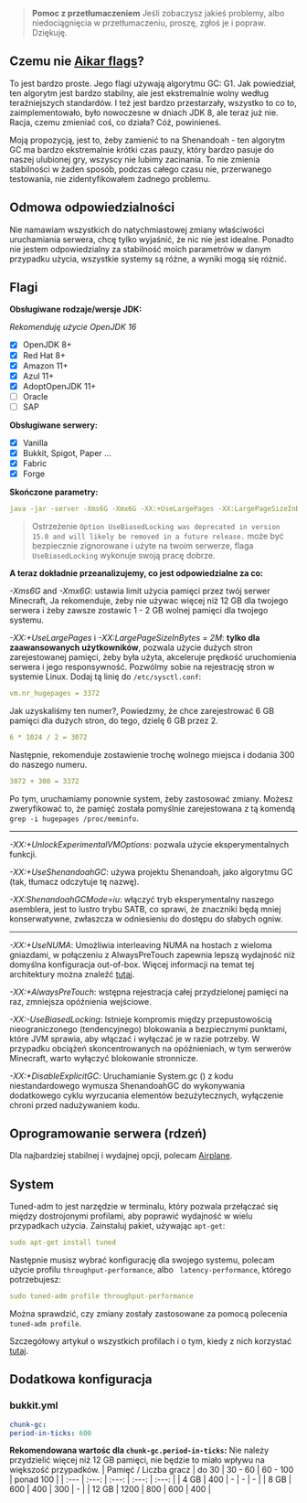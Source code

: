 > **Pomoc z przetłumaczeniem**
> Jeśli zobaczysz jakieś problemy, albo niedociągnięcia w przetłumaczeniu, proszę, zgłoś je i popraw. Dziękuję.
## Czemu nie [Aikar flags](https://aikar.co/2018/07/02/tuning-the-jvm-g1gc-garbage-collector-flags-for-minecraft/)?
To jest bardzo proste. Jego flagi używają algorytmu GC: G1. Jak powiedział, ten algorytm jest bardzo stabilny, ale jest ekstremalnie wolny według teraźniejszych standardów. I też jest bardzo przestarzały, wszystko to co to, zaimplementowało, było nowoczesne w dniach JDK 8, ale teraz już nie. Racja, czemu zmieniać coś, co działa? Cóż, powinieneś.

Moją propozycją, jest to, żeby zamienić to na Shenandoah - ten algorytm GC ma bardzo ekstremalnie krótki czas pauzy, który bardzo pasuje do naszej ulubionej gry, wszyscy nie lubimy zacinania. To nie zmienia stabilności w żaden sposób, podczas całego czasu nie, przerwanego testowania, nie zidentyfikowałem żadnego problemu.
## Odmowa odpowiedzialności
Nie namawiam wszystkich do natychmiastowej zmiany właściwości uruchamiania serwera, chcę tylko wyjaśnić, że nic nie jest idealne. Ponadto nie jestem odpowiedzialny za stabilność moich parametrów w danym przypadku użycia, wszystkie systemy są różne, a wyniki mogą się różnić.
## Flagi
**Obsługiwane rodzaje/wersje JDK:**

*Rekomenduję użycie OpenJDK 16*
- [x] OpenJDK 8+
- [x] Red Hat 8+
- [x] Amazon 11+
- [x] Azul 11+
- [x] AdoptOpenJDK 11+
- [ ] Oracle
- [ ] SAP

**Obsługiwane serwery:**
- [x] Vanilla
- [x] Bukkit, Spigot, Paper ...
- [x] Fabric
- [x] Forge

**Skończone parametry:**
```yml
java -jar -server -Xms6G -Xmx6G -XX:+UseLargePages -XX:LargePageSizeInBytes=2M -XX:+UnlockExperimentalVMOptions -XX:+UseShenandoahGC -XX:ShenandoahGCMode=iu -XX:+UseNUMA -XX:+AlwaysPreTouch -XX:-UseBiasedLocking -XX:+DisableExplicitGC -Dfile.encoding=UTF-8 launcher-airplane.jar --nogui
```
> Ostrzeżenie `Option UseBiasedLocking was deprecated in version 15.0 and will likely be removed in a future release.` może być bezpiecznie zignorowane i użyte na twoim serwerze, flaga `UseBiasedLocking` wykonuje swoją pracę dobrze.

**A teraz dokładnie przeanalizujemy, co jest odpowiedzialne za co:**

*-Xms6G* and *-Xmx6G*: ustawia limit użycia pamięci przez twój serwer Minecraft, Ja rekomenduje, żeby nie używac więcej niż 12 GB dla twojego serwera i żeby zawsze zostawic 1 - 2 GB wolnej pamięci dla twojego systemu.

*-XX:+UseLargePages* i *-XX:LargePageSizeInBytes = 2M*: **tylko dla zaawansowanych użytkowników**, pozwala użycie dużych stron zarejestowanej pamięci, żeby była użyta, akceleruje prędkość uruchomienia serwera i jego responsywność. Pozwólmy sobie na rejestrację stron w systemie Linux. Dodaj tą linię do `/etc/sysctl.conf`:
```yml
vm.nr_hugepages = 3372
```
Jak uzyskaliśmy ten numer?, Powiedzmy, że chce zarejestrować 6 GB pamięci dla dużych stron, do tego, dzielę 6 GB przez 2.
```yml
6 * 1024 / 2 = 3072
```
Następnie, rekomenduje zostawienie trochę wolnego miejsca i dodania 300 do naszego numeru.
```yml
3072 + 300 = 3372
```
Po tym, uruchamiamy ponownie system, żeby zastosować zmiany. Możesz zweryfikować to, że pamięć została pomyślnie zarejestowana z tą komendą `grep -i hugepages /proc/meminfo`.

---
*-XX:+UnlockExperimentalVMOptions*: pozwala użycie eksperymentalnych funkcji.

*-XX:+UseShenandoahGC*: używa projektu Shenandoah, jako algorytmu GC (tak, tłumacz odczytuje tę nazwę).

*-XX:ShenandoahGCMode=iu*: włączyć tryb eksperymentalny naszego asemblera, jest to lustro trybu SATB, co sprawi, że znaczniki będą mniej konserwatywne, zwłaszcza w odniesieniu do dostępu do słabych ogniw.

---
*-XX:+UseNUMA*: Umożliwia interleaving NUMA na hostach z wieloma gniazdami, w połączeniu z AlwaysPreTouch zapewnia lepszą wydajność niż domyślna konfiguracja out-of-box. Więcej informacji na temat tej architektury można znaleźć [tutaj](https://en.wikipedia.org/wiki/Non-uniform_memory_access).

*-XX:+AlwaysPreTouch*: wstępna rejestracja całej przydzielonej pamięci na raz, zmniejsza opóźnienia wejściowe.

*-XX:-UseBiasedLocking*: Istnieje kompromis między przepustowością nieograniczonego (tendencyjnego) blokowania a bezpiecznymi punktami, które JVM sprawia, aby włączać i wyłączać je w razie potrzeby. W przypadku obciążeń skoncentrowanych na opóźnieniach, w tym serwerów Minecraft, warto wyłączyć blokowanie stronnicze.

*-XX:+DisableExplicitGC*: Uruchamianie System.gc () z kodu niestandardowego wymusza ShenandoahGC do wykonywania dodatkowego cyklu wyrzucania elementów bezużytecznych, wyłączenie chroni przed nadużywaniem kodu.

## Oprogramowanie serwera (rdzeń)
Dla najbardziej stabilnej i wydajnej opcji, polecam [Airplane](https://github.com/TECHNOVE/Airplane).
## System
Tuned-adm to jest narzędzie w terminalu, który pozwala przełączać się między dostrojonymi profilami, aby poprawić wydajność w wielu przypadkach użycia. Zainstaluj pakiet, używając `apt-get`:
```yml
sudo apt-get install tuned
```
Następnie musisz wybrać konfigurację dla swojego systemu, polecam użycie profilu `throughput-performance`, albo ` latency-performance`, którego potrzebujesz:
```yml
sudo tuned-adm profile throughput-performance
```
Można sprawdzić, czy zmiany zostały zastosowane za pomocą polecenia `tuned-adm profile`.

Szczegółowy artykuł o wszystkich profilach i o tym, kiedy z nich korzystać [tutaj](https://access.redhat.com/documentation/en-us/red_hat_enterprise_linux/7/html/performance_tuning_guide/sect-red_hat_enterprise_linux-performance_tuning_guide-tool_reference-tuned_adm).
## Dodatkowa konfiguracja
### bukkit.yml
```yml
chunk-gc:
period-in-ticks: 600
```
**Rekomendowana wartośc dla `chunk-gc.period-in-ticks`:**
Nie należy przydzielić więcej niż 12 GB pamięci, nie będzie to miało wpływu na większość przypadków.
| Pamięć / Liczba gracz | do 30 | 30 - 60 | 60 - 100 | ponad 100 |
| :--- | :---: | :---: | :---: | :---: |
| 4 GB | 400 | - | - | - |
| 8 GB | 600 | 400 | 300 | - |
| 12 GB | 1200 | 800 | 600 | 400 |